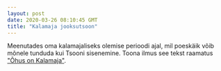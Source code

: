 ```yaml
---
layout: post
date: 2020-03-26 08:10:45 GMT
title: "Kalamaja jooksutsoon"
---
```

Meenutades oma kalamajaliseks olemise perioodi ajal, mil poeskäik võib mõnele tunduda kui Tsooni sisenemine. Toona ilmus see tekst raamatus ["Õhus on Kalamaja"](https://www.hooandja.ee/projekt/kogukonnaraamat-ohus-kalamaja).
<object data="/pdfs/tsoon.pdf" width="1000" height="1000" type='application/pdf'/>
